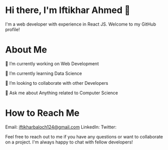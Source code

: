 
# Hi there, I'm Iftikhar Ahmed 👋
I'm a web developer with experience in React JS. Welcome to my GitHub profile!

# About Me

🔭 I’m currently working on Web Development

🌱 I’m currently learning Data Science 

👯 I’m looking to collaborate with other Developers 

💬 Ask me about Anything related to Computer Science 


# How to Reach Me

Email: iftikharbaloch124@gmail.com
LinkedIn:
Twitter:

Feel free to reach out to me if you have any questions or want to collaborate on a project. I'm always happy to chat with fellow developers!




